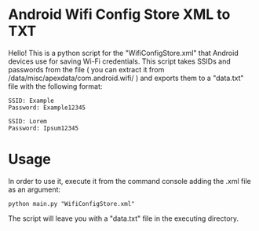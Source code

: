 
# Android Wifi Config Store XML to TXT
Hello! This is a python script for the "WifiConfigStore.xml" that Android devices use for saving Wi-Fi credentials. This script takes SSIDs and passwords from the file ( you can extract it from /data/misc/apexdata/com.android.wifi/ ) and exports them to a "data.txt" file with the following format:

    SSID: Example
    Password: Example12345
    
    SSID: Lorem
    Password: Ipsum12345

# Usage
In order to use it, execute it from the command console adding the .xml file as an argument:

    python main.py "WifiConfigStore.xml"

The script will leave you with a "data.txt" file in the executing directory.
